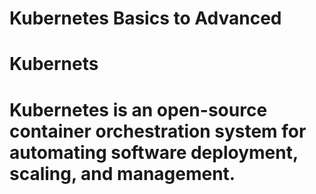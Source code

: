 # Kubernetes Basics to Advanced
# Kubernets
# Kubernetes is an open-source container orchestration system for automating software deployment, scaling, and management.
